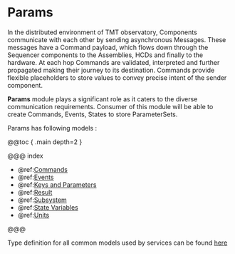 # Params
In the distributed environment of TMT observatory, Components communicate with each other by sending asynchronous Messages. These messages have a Command payload, which flows down through the Sequencer components to the Assemblies, HCDs and finally to the hardware. At each hop Commands are validated, interpreted and further propagated making their journey to its destination. Commands provide flexible placeholders to store values to convey precise intent of the sender component.

**Params** module plays a significant role as it caters to the diverse communication requirements. Consumer of this module will be able to create Commands, Events, States to store ParameterSets.

Params has following models :

@@toc { .main depth=2 }

@@@ index
- @ref:[Commands](commands.md)
- @ref:[Events](events.md)
- @ref:[Keys and Parameters](keys-and-parameters.md)
- @ref:[Result](result.md)
- @ref:[Subsystem](subsystem.md)
- @ref:[State Variables](state-variables.md)
- @ref:[Units](units.md)

@@@

Type definition for all common models used by services can be found [here](../../../ts-docs/modules/models.html)
